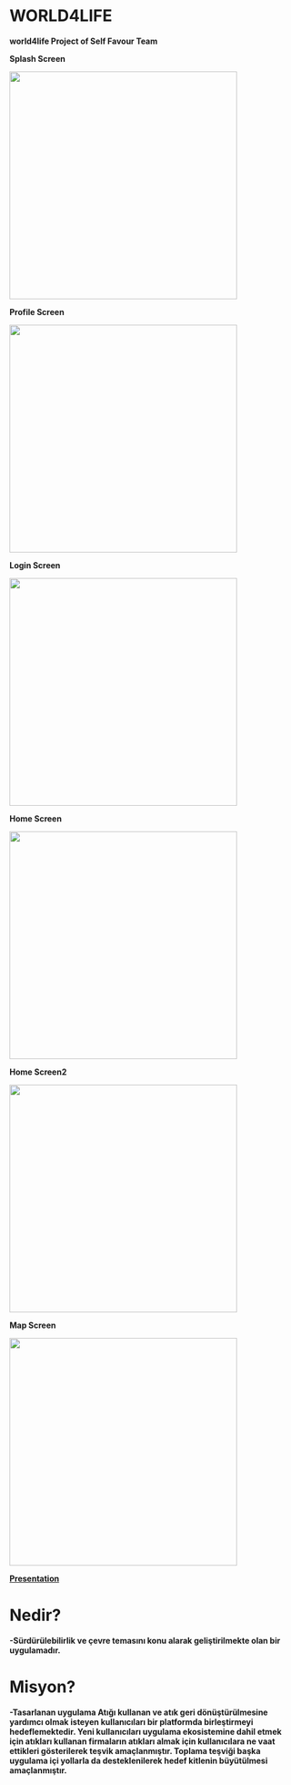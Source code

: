 # WORLD4LIFE


**world4life Project of Self Favour Team**


**Splash Screen**

<img src = "https://github.com/ertugrul-cakici/world4life/blob/main/world4life/assets/gif/splash_screen.gif" width="400">

**Profile Screen**

<img src = "https://github.com/ertugrul-cakici/world4life/blob/main/world4life/assets/github/register_screen.png" width="400">


**Login Screen**

<img src = "https://github.com/ertugrul-cakici/world4life/blob/main/world4life/assets/github/login_screen.png" width="400">


**Home Screen**

<img src = "https://github.com/ertugrul-cakici/world4life/blob/main/world4life/assets/github/home_screen_1.jpeg" width="400">


**Home Screen2**

<img src = "https://github.com/ertugrul-cakici/world4life/blob/main/world4life/assets/github/home_screen_2.jpeg" width="400">


**Map Screen**

<img src = "https://github.com/ertugrul-cakici/world4life/blob/main/world4life/assets/github/map.png" width="400">



**[Presentation](https://prezi.com/view/3H3fGikpX0dvPuLAfZeD/)**



# Nedir?

**-Sürdürülebilirlik ve çevre temasını konu alarak geliştirilmekte olan bir uygulamadır.**

# Misyon?

**-Tasarlanan uygulama Atığı kullanan ve atık geri dönüştürülmesine yardımcı olmak isteyen kullanıcıları bir platformda birleştirmeyi
hedeflemektedir. Yeni kullanıcıları uygulama ekosistemine dahil etmek için atıkları kullanan firmaların atıkları almak için kullanıcılara ne vaat  ettikleri gösterilerek teşvik amaçlanmıştır. Toplama teşviği başka uygulama içi yollarla da desteklenilerek hedef kitlenin büyütülmesi amaçlanmıştır.**

